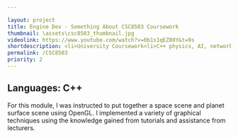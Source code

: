```yaml
---

layout: project
title: Engine Dev - Something About CSC8503 Coursework
thumbnail: \assets\csc8503_thumbnail.jpg
videolink: https://www.youtube.com/watch?v=0b1s1qEZ80Y&t=9s
shortdescription: <li>University Coursework<li>C++ physics, AI, networking development project<li>4 week development
permalink: /CSC8503
priority: 2
---
```

<h2>Languages: C++</h2>
For this module, I was instructed to put together a space scene and planet surface scene using OpenGL. I implemented a variety of graphical techniques using the knowledge gained from tutorials and assistance from lecturers.

